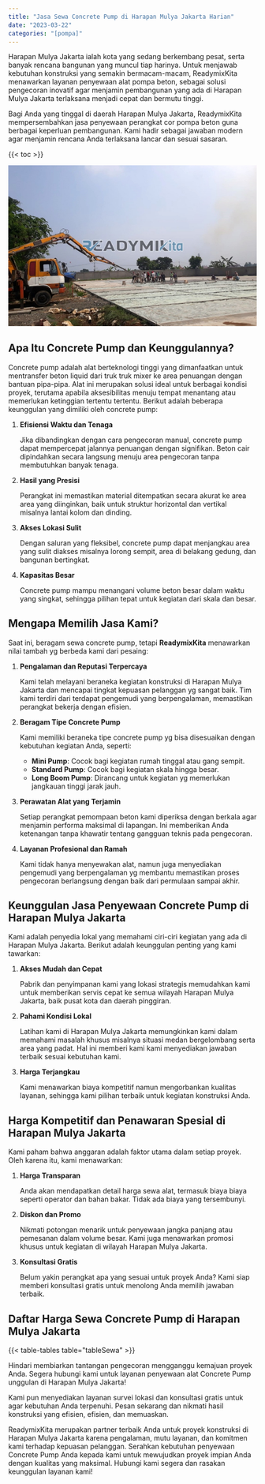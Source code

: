 ```yaml
---
title: "Jasa Sewa Concrete Pump di Harapan Mulya Jakarta Harian"
date: "2023-03-22"
categories: "[pompa]"
---
```


Harapan Mulya Jakarta ialah kota yang sedang berkembang pesat, serta banyak rencana bangunan yang muncul tiap harinya. Untuk menjawab kebutuhan konstruksi yang semakin bermacam-macam, ReadymixKita menawarkan layanan penyewaan alat pompa beton, sebagai solusi pengecoran inovatif agar menjamin pembangunan yang ada di Harapan Mulya Jakarta terlaksana menjadi cepat dan bermutu tinggi.

Bagi Anda yang tinggal di daerah Harapan Mulya Jakarta, ReadymixKita mempersembahkan jasa penyewaan perangkat cor pompa beton guna berbagai keperluan pembangunan. Kami hadir sebagai jawaban modern agar menjamin rencana Anda terlaksana lancar dan sesuai sasaran.

{{< toc >}}

![Jasa Sewa Concrete Pump di Harapan Mulya Jakarta Harian](/images/pompa/sewa-pompa-09.jpg)

## Apa Itu Concrete Pump dan Keunggulannya?

Concrete pump adalah alat berteknologi tinggi yang dimanfaatkan untuk mentransfer beton liquid dari truk truk mixer ke area penuangan dengan bantuan pipa-pipa. Alat ini merupakan solusi ideal untuk berbagai kondisi proyek, terutama apabila aksesibilitas menuju tempat menantang atau memerlukan ketinggian tertentu tertentu. Berikut adalah beberapa keunggulan yang dimiliki oleh concrete pump:

1. **Efisiensi Waktu dan Tenaga**

   Jika dibandingkan dengan cara pengecoran manual, concrete pump dapat mempercepat jalannya penuangan dengan signifikan. Beton cair dipindahkan secara langsung menuju area pengecoran tanpa membutuhkan banyak tenaga.

2. **Hasil yang Presisi**

   Perangkat ini memastikan material ditempatkan secara akurat ke area area yang diinginkan, baik untuk struktur horizontal dan vertikal misalnya lantai kolom dan dinding.

3. **Akses Lokasi Sulit**

   Dengan saluran yang fleksibel, concrete pump dapat menjangkau area yang sulit diakses misalnya lorong sempit, area di belakang gedung, dan bangunan bertingkat.

4. **Kapasitas Besar**

   Concrete pump mampu menangani volume beton besar dalam waktu yang singkat, sehingga pilihan tepat untuk kegiatan dari skala dan besar.

## Mengapa Memilih Jasa Kami?

Saat ini, beragam sewa concrete pump, tetapi **ReadymixKita** menawarkan nilai tambah yg berbeda kami dari pesaing:

1. **Pengalaman dan Reputasi Terpercaya**

   Kami telah melayani beraneka kegiatan konstruksi di Harapan Mulya Jakarta dan mencapai tingkat kepuasan pelanggan yg sangat baik. Tim kami terdiri dari terdapat pengemudi yang berpengalaman, memastikan perangkat bekerja dengan efisien.

2. **Beragam Tipe Concrete Pump**

   Kami memiliki beraneka tipe concrete pump yg bisa disesuaikan dengan kebutuhan kegiatan Anda, seperti:
   - **Mini Pump**: Cocok bagi kegiatan rumah tinggal atau gang sempit.
   - **Standard Pump**: Cocok bagi kegiatan skala hingga besar.
   - **Long Boom Pump**: Dirancang untuk kegiatan yg memerlukan jangkauan tinggi jarak jauh.

3. **Perawatan Alat yang Terjamin**

   Setiap perangkat pemompaan beton kami diperiksa dengan berkala agar menjamin performa maksimal di lapangan. Ini memberikan Anda ketenangan tanpa khawatir tentang gangguan teknis pada pengecoran.

4. **Layanan Profesional dan Ramah**

   Kami tidak hanya menyewakan alat, namun juga menyediakan pengemudi yang berpengalaman yg membantu memastikan proses pengecoran berlangsung dengan baik dari permulaan sampai akhir.

## Keunggulan Jasa Penyewaan Concrete Pump di Harapan Mulya Jakarta

Kami adalah penyedia lokal yang memahami ciri-ciri kegiatan yang ada di Harapan Mulya Jakarta. Berikut adalah keunggulan penting yang kami tawarkan:

1. **Akses Mudah dan Cepat**

   Pabrik dan penyimpanan kami yang lokasi strategis memudahkan kami untuk memberikan servis cepat ke semua wilayah Harapan Mulya Jakarta, baik pusat kota dan daerah pinggiran.

2. **Pahami Kondisi Lokal**

   Latihan kami di Harapan Mulya Jakarta memungkinkan kami dalam memahami masalah khusus misalnya situasi medan bergelombang serta area yang padat. Hal ini memberi kami kami menyediakan jawaban terbaik sesuai kebutuhan kami.

3. **Harga Terjangkau**

   Kami menawarkan biaya kompetitif namun mengorbankan kualitas layanan, sehingga kami pilihan terbaik untuk kegiatan konstruksi Anda.

## Harga Kompetitif dan Penawaran Spesial di Harapan Mulya Jakarta

Kami paham bahwa anggaran adalah faktor utama dalam setiap proyek. Oleh karena itu, kami menawarkan:

1. **Harga Transparan**

   Anda akan mendapatkan detail harga sewa alat, termasuk biaya biaya seperti operator dan bahan bakar. Tidak ada biaya yang tersembunyi.

2. **Diskon dan Promo**

   Nikmati potongan menarik untuk penyewaan jangka panjang atau pemesanan dalam volume besar. Kami juga menawarkan promosi khusus untuk kegiatan di wilayah Harapan Mulya Jakarta.

3. **Konsultasi Gratis**

   Belum yakin perangkat apa yang sesuai untuk proyek Anda? Kami siap memberi konsultasi gratis untuk menolong Anda memilih jawaban terbaik.

## Daftar Harga Sewa Concrete Pump di Harapan Mulya Jakarta

{{< table-tables table="tableSewa" >}}

Hindari membiarkan tantangan pengecoran mengganggu kemajuan proyek Anda. Segera hubungi kami untuk layanan penyewaan alat Concrete Pump unggulan di Harapan Mulya Jakarta!

Kami pun menyediakan layanan survei lokasi dan konsultasi gratis untuk agar kebutuhan Anda terpenuhi. Pesan sekarang dan nikmati hasil konstruksi yang efisien, efisien, dan memuaskan.

ReadymixKita merupakan partner terbaik Anda untuk proyek konstruksi di Harapan Mulya Jakarta karena pengalaman, mutu layanan, dan komitmen kami terhadap kepuasan pelanggan. Serahkan kebutuhan penyewaan Concrete Pump Anda kepada kami untuk mewujudkan proyek impian Anda dengan kualitas yang maksimal. Hubungi kami segera dan rasakan keunggulan layanan kami!